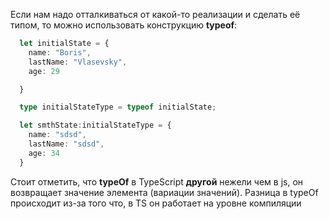 Если нам надо отталкиваться от какой-то реализации и сделать её типом, то можно использовать конструкцию **typeof**:
```typescript
  let initialState = {
    name: "Boris",
    lastName: "Vlasevsky",
    age: 29

  }

  type initialStateType = typeof initialState;

  let smthState:initialStateType = {
    name: "sdsd",
    lastName: "sdsd",
    age: 34
  }
```

Стоит отметить, что **typeOf** в TypeScript **другой** нежели чем в js, он возвращает значение элемента (вариации значений). Разница в typeOf происходит из-за того что, в TS он работает на уровне компиляции
